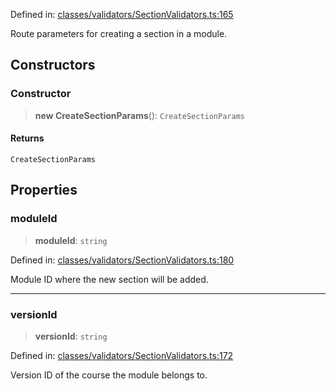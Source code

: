 Defined in: [classes/validators/SectionValidators.ts:165](https://github.com/continuousactivelearning/vibe/blob/dbf557f2b5c1ec47c296f0289b3a6f789bb5efa2/backend/src/modules/courses/classes/validators/SectionValidators.ts#L165)

Route parameters for creating a section in a module.

## Constructors

### Constructor

> **new CreateSectionParams**(): `CreateSectionParams`

#### Returns

`CreateSectionParams`

## Properties

### moduleId

> **moduleId**: `string`

Defined in: [classes/validators/SectionValidators.ts:180](https://github.com/continuousactivelearning/vibe/blob/dbf557f2b5c1ec47c296f0289b3a6f789bb5efa2/backend/src/modules/courses/classes/validators/SectionValidators.ts#L180)

Module ID where the new section will be added.

***

### versionId

> **versionId**: `string`

Defined in: [classes/validators/SectionValidators.ts:172](https://github.com/continuousactivelearning/vibe/blob/dbf557f2b5c1ec47c296f0289b3a6f789bb5efa2/backend/src/modules/courses/classes/validators/SectionValidators.ts#L172)

Version ID of the course the module belongs to.
